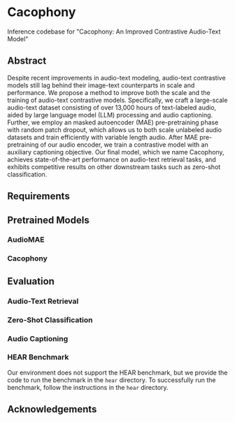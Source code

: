 # Cacophony
Inference codebase for "Cacophony: An Improved Contrastive Audio-Text Model"

## Abstract
Despite recent improvements in audio-text modeling, audio-text contrastive models still lag behind their image-text counterparts in scale and performance. We propose a method to improve both the scale and the training of audio-text contrastive models. Specifically, we craft a large-scale audio-text dataset consisting of over 13,000 hours of text-labeled audio, aided by large language model (LLM) processing and audio captioning. Further, we employ an masked autoencoder (MAE) pre-pretraining phase with random patch dropout, which allows us to both scale unlabeled audio datasets and train efficiently with variable length audio. After MAE pre-pretraining of our audio encoder, we train a contrastive model with an auxiliary captioning objective. Our final model, which we name Cacophony, achieves state-of-the-art performance on audio-text retrieval tasks, and exhibits competitive results on other downstream tasks such as zero-shot classification.

## Requirements


## Pretrained Models

### AudioMAE

### Cacophony

## Evaluation
### Audio-Text Retrieval

### Zero-Shot Classification

### Audio Captioning

### HEAR Benchmark

Our environment does not support the HEAR benchmark, but we provide the code to run the benchmark in the `hear` directory. To successfully run the benchmark, follow the instructions in the `hear` directory.

## Acknowledgements